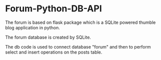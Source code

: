 # Forum-Python-DB-API

The forum is based on flask package which is a SQLite powered thumble blog application in python.

The forum database is created by SQLite. 

The db code is used to connect database "forum" and then to perform select and insert operations on the posts table.
